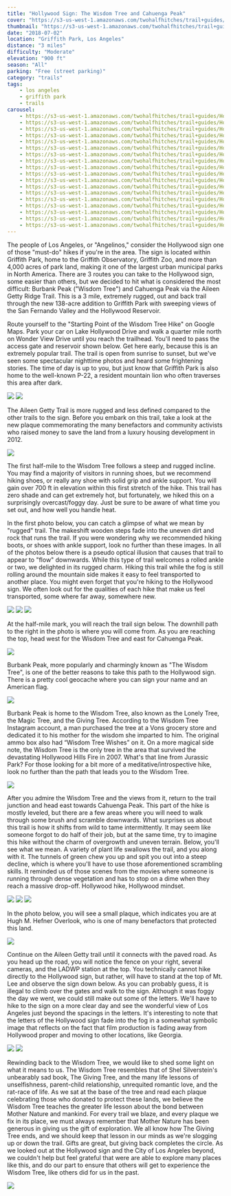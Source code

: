 ```yaml
---
title: "Hollywood Sign: The Wisdom Tree and Cahuenga Peak"
cover: "https://s3-us-west-1.amazonaws.com/twohalfhitches/trail+guides/Hollywood+Sign/_J8A5406.jpg"
thumbnail: "https://s3-us-west-1.amazonaws.com/twohalfhitches/trail+guides/Hollywood+Sign/thumbnail.jpeg"
date: "2018-07-02"
location: "Griffith Park, Los Angeles"
distance: "3 miles"
difficulty: "Moderate"
elevation: "900 ft"
season: "All"
parking: "Free (street parking)"
category: "trails"
tags:
    - los angeles
    - griffith park
    - trails
carousel:
    - https://s3-us-west-1.amazonaws.com/twohalfhitches/trail+guides/Hollywood+Sign/_J8A5391.jpg
    - https://s3-us-west-1.amazonaws.com/twohalfhitches/trail+guides/Hollywood+Sign/_J8A5392.jpg
    - https://s3-us-west-1.amazonaws.com/twohalfhitches/trail+guides/Hollywood+Sign/_J8A5396.jpg
    - https://s3-us-west-1.amazonaws.com/twohalfhitches/trail+guides/Hollywood+Sign/_J8A5397.jpg
    - https://s3-us-west-1.amazonaws.com/twohalfhitches/trail+guides/Hollywood+Sign/_J8A5402.jpg
    - https://s3-us-west-1.amazonaws.com/twohalfhitches/trail+guides/Hollywood+Sign/_J8A5408.jpg
    - https://s3-us-west-1.amazonaws.com/twohalfhitches/trail+guides/Hollywood+Sign/_J8A5409.jpg
    - https://s3-us-west-1.amazonaws.com/twohalfhitches/trail+guides/Hollywood+Sign/_J8A5410.jpg
    - https://s3-us-west-1.amazonaws.com/twohalfhitches/trail+guides/Hollywood+Sign/_J8A5411.jpg
    - https://s3-us-west-1.amazonaws.com/twohalfhitches/trail+guides/Hollywood+Sign/_J8A5413.jpg
    - https://s3-us-west-1.amazonaws.com/twohalfhitches/trail+guides/Hollywood+Sign/_J8A5422.jpg
    - https://s3-us-west-1.amazonaws.com/twohalfhitches/trail+guides/Hollywood+Sign/_J8A5423.jpg
    - https://s3-us-west-1.amazonaws.com/twohalfhitches/trail+guides/Hollywood+Sign/_J8A5425.jpg
    - https://s3-us-west-1.amazonaws.com/twohalfhitches/trail+guides/Hollywood+Sign/_J8A5427.jpg
    - https://s3-us-west-1.amazonaws.com/twohalfhitches/trail+guides/Hollywood+Sign/_J8A5430.jpg
    - https://s3-us-west-1.amazonaws.com/twohalfhitches/trail+guides/Hollywood+Sign/_J8A5431.jpg
    - https://s3-us-west-1.amazonaws.com/twohalfhitches/trail+guides/Hollywood+Sign/_J8A5432.jpg
    - https://s3-us-west-1.amazonaws.com/twohalfhitches/trail+guides/Hollywood+Sign/_J8A5434.jpg
---
```


The people of Los Angeles, or "Angelinos," consider the Hollywood sign one of those "must-do" hikes if you're in the area. The sign is located within Griffith Park, home to the Griffith Observatory, Griffith Zoo, and more than 4,000 acres of park land, making it one of the largest urban municipal parks in North America. There are 3 routes you can take to the Hollywood sign, some easier than others, but we decided to hit what is considered the most difficult: Burbank Peak ("Wisdom Tree") and Cahuenga Peak via the Aileen Getty Ridge Trail. This is a 3 mile, extremely rugged, out and back trail through the new 138-acre addition to Griffith Park with sweeping views of the San Fernando Valley and the Hollywood Reservoir.

Route yourself to the "Starting Point of the Wisdom Tree Hike" on Google Maps. Park your car on Lake Hollywood Drive and walk a quarter mile north on Wonder View Drive until you reach the trailhead. You'll need to pass the access gate and reservoir shown below. Get here early, because this is an extremely popular trail. The trail is open from sunrise to sunset, but we've seen some spectacular nighttime photos and heard some frightening stories. The time of day is up to you, but just know that Griffith Park is also home to the well-known P-22, a resident mountain lion who often traverses this area after dark.

![](https://s3-us-west-1.amazonaws.com/twohalfhitches/trail+guides/Hollywood+Sign/_J8A5385.jpg)
![](https://s3-us-west-1.amazonaws.com/twohalfhitches/trail+guides/Hollywood+Sign/_J8A5387.jpg)

The Aileen Getty Trail is more rugged and less defined compared to the other trails to the sign. Before you embark on this trail, take a look at the new plaque commemorating the many benefactors and community activists who raised money to save the land from a luxury housing development in 2012.

![](https://s3-us-west-1.amazonaws.com/twohalfhitches/trail+guides/Hollywood+Sign/_J8A5390.jpg)

The first half-mile to the Wisdom Tree follows a steep and rugged incline. You may find a majority of visitors in running shoes, but we recommend hiking shoes, or really any shoe with solid grip and ankle support. You will gain over 700 ft in elevation within this first stretch of the hike. This trail has zero shade and can get extremely hot, but fortunately, we hiked this on a surprisingly overcast/foggy day. Just be sure to be aware of what time you set out, and how well you handle heat.

In the first photo below, you can catch a glimpse of what we mean by "rugged" trail. The makeshift wooden steps fade into the uneven dirt and rock that runs the trail. If you were wondering why we recommended hiking boots, or shoes with ankle support, look no further than these images. In all of the photos below there is a pseudo optical illusion that causes that trail to appear to "flow" downwards. While this type of trail welcomes a rolled ankle or two, we delighted in its rugged charm. Hiking this trail while the fog is still rolling around the mountain side makes it easy to feel transported to another place. You might even forget that you're hiking to the Hollywood sign. We often look out for the qualities of each hike that make us feel transported, some where far away, somewhere new.

![](https://s3-us-west-1.amazonaws.com/twohalfhitches/trail+guides/Hollywood+Sign/_J8A5394.jpg)
![](https://s3-us-west-1.amazonaws.com/twohalfhitches/trail+guides/Hollywood+Sign/_J8A5419.jpg)
![](https://s3-us-west-1.amazonaws.com/twohalfhitches/trail+guides/Hollywood+Sign/_J8A5399.jpg)

At the half-mile mark, you will reach the trail sign below. The downhill path to the right in the photo is where you will come from. As you are reaching the top, head west for the Wisdom Tree and east for Cahuenga Peak.

![](https://s3-us-west-1.amazonaws.com/twohalfhitches/trail+guides/Hollywood+Sign/_J8A5403.jpg)

Burbank Peak, more popularly and charmingly known as "The Wisdom Tree", is one of the better reasons to take this path to the Hollywood sign. There is a pretty cool geocache where you can sign your name and an American flag.

![](https://s3-us-west-1.amazonaws.com/twohalfhitches/trail+guides/Hollywood+Sign/_J8A5405.jpg)

Burbank Peak is home to the Wisdom Tree, also known as the Lonely Tree, the Magic Tree, and the Giving Tree. According to the Wisdom Tree Instagram account, a man purchased the tree at a Vons grocery store and dedicated it to his mother for the wisdom she imparted to him. The original ammo box also had “Wisdom Tree Wishes” on it. On a more magical side note, the Wisdom Tree is the only tree in the area that survived the devastating Hollywood Hills Fire in 2007. What's that line from Jurassic Park? For those looking for a bit more of a meditative/introspective hike, look no further than the path that leads you to the Wisdom Tree.

![](https://s3-us-west-1.amazonaws.com/twohalfhitches/trail+guides/Hollywood+Sign/_J8A5407.jpg)

After you admire the Wisdom Tree and the views from it, return to the trail junction and head east towards Cahuenga Peak. This part of the hike is mostly leveled, but there are a few areas where you will need to walk through some brush and scramble downwards. What surprises us about this trail is how it shifts from wild to tame intermittently. It may seem like someone forgot to do half of their job, but at the same time, try to imagine this hike without the charm of overgrowth and uneven terrain. Below, you'll see what we mean. A variety of plant life swallows the trail, and you along with it. The tunnels of green chew you up and spit you out into a steep decline, which is where you'll have to use those aforementioned scrambling skills. It reminded us of those scenes from the movies where someone is running through dense vegetation and has to stop on a dime when they reach a massive drop-off. Hollywood hike, Hollywood mindset.

![](https://s3-us-west-1.amazonaws.com/twohalfhitches/trail+guides/Hollywood+Sign/_J8A5414.jpg)
![](https://s3-us-west-1.amazonaws.com/twohalfhitches/trail+guides/Hollywood+Sign/_J8A5415.jpg)
![](https://s3-us-west-1.amazonaws.com/twohalfhitches/trail+guides/Hollywood+Sign/_J8A5416.jpg)

In the photo below, you will see a small plaque, which indicates you are at Hugh M. Hefner Overlook, who is one of many benefactors that protected this land.

![](https://s3-us-west-1.amazonaws.com/twohalfhitches/trail+guides/Hollywood+Sign/_J8A5420.jpg)

Continue on the Aileen Getty trail until it connects with the paved road. As you head up the road, you will notice the fence on your right, several cameras, and the LADWP station at the top. You technically cannot hike directly to the Hollywood sign, but rather, will have to stand at the top of Mt. Lee and observe the sign down below. As you can probably guess, it is illegal to climb over the gates and walk to the sign. Although it was foggy the day we went, we could still make out some of the letters. We'll have to hike to the sign on a more clear day and see the wonderful view of Los Angeles just beyond the spacings in the letters. It's interesting to note that the letters of the Hollywood sign fade into the fog in a somewhat symbolic image that reflects on the fact that film production is fading away from Hollywood proper and moving to other locations, like Georgia.

![](https://s3-us-west-1.amazonaws.com/twohalfhitches/trail+guides/Hollywood+Sign/_J8A5426.jpg)
![](https://s3-us-west-1.amazonaws.com/twohalfhitches/trail+guides/Hollywood+Sign/_J8A5428.jpg)

Rewinding back to the Wisdom Tree, we would like to shed some light on what it means to us. The Wisdom Tree resembles that of Shel Silverstein's unbearably sad book, The Giving Tree, and the many life lessons of unselfishness, parent-child relationship, unrequited romantic love, and the rat-race of life. As we sat at the base of the tree and read each plaque celebrating those who donated to protect these lands, we believe the Wisdom Tree teaches the greater life lesson about the bond between Mother Nature and mankind. For every trail we blaze, and every plaque we fix in its place, we must always remember that Mother Nature has been generous in giving us the gift of exploration. We all know how The Giving Tree ends, and we should keep that lesson in our minds as we're slogging up or down the trail. Gifts are great, but giving back completes the circle. As we looked out at the Hollywood sign and the City of Los Angeles beyond, we couldn't help but feel grateful that were are able to explore many places like this, and do our part to ensure that others will get to experience the Wisdom Tree, like others did for us in the past.

![](https://s3-us-west-1.amazonaws.com/twohalfhitches/trail+guides/Hollywood+Sign/hikespeak.jpg)
